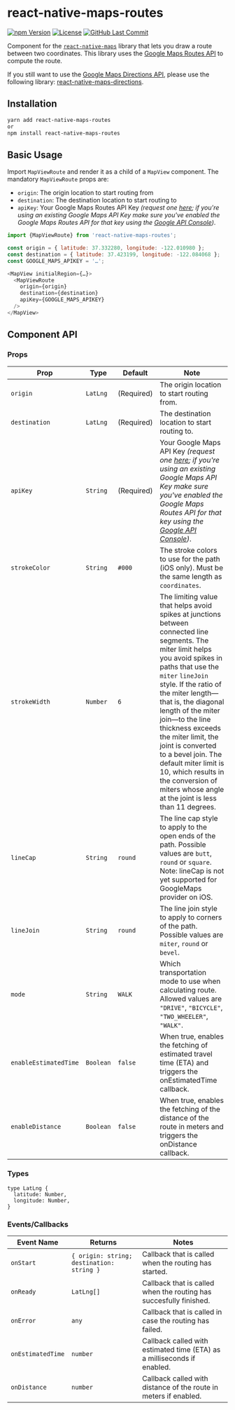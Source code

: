 # react-native-maps-routes

[![npm Version](https://img.shields.io/npm/v/react-native-maps-routes.svg?style=for-the-badge)](https://www.npmjs.com/package/react-native-maps-routes)
[![License](https://img.shields.io/npm/l/react-native-maps-routes.svg?style=for-the-badge)](LICENSE.md)
[![GitHub Last Commit](https://img.shields.io/github/last-commit/huextrat/react-native-maps-routes.svg?style=for-the-badge)](https://github.com/huextrat/react-native-maps-routes)

Component for the [`react-native-maps`](https://github.com/airbnb/react-native-maps/) library that lets you draw a route between two coordinates.
This library uses the [Google Maps Routes API](https://developers.google.com/maps/documentation/routes/) to compute the route.

If you still want to use the [Google Maps Directions API](https://developers.google.com/maps/documentation/directions/), please use the following library: [react-native-maps-directions](https://github.com/bramus/react-native-maps-directions/tree/master).

## Installation

```sh
yarn add react-native-maps-routes
or
npm install react-native-maps-routes
```

## Basic Usage

Import `MapViewRoute` and render it as a child of a `MapView` component. The mandatory `MapViewRoute` props are:

- `origin`: The origin location to start routing from
- `destination`: The destination location to start routing to
- `apiKey`: Your Google Maps Routes API Key _(request one [here](https://developers.google.com/maps/documentation/routes/get-api-key); if you're using an existing Google Maps API Key make sure you've enabled the Google Maps Routes API for that key using the [Google API Console](https://console.developers.google.com/apis/))_.

```js
import {MapViewRoute} from 'react-native-maps-routes';

const origin = { latitude: 37.332280, longitude: -122.010980 };
const destination = { latitude: 37.423199, longitude: -122.084068 };
const GOOGLE_MAPS_APIKEY = '…';

<MapView initialRegion={…}>
  <MapViewRoute
    origin={origin}
    destination={destination}
    apiKey={GOOGLE_MAPS_APIKEY}
  />
</MapView>
```

## Component API

### Props
| Prop          | Type     | Default    | Note                                                                                                                                                                                                                                                                                                                                                                                                                                                                              |
|---------------|----------|------------|-----------------------------------------------------------------------------------------------------------------------------------------------------------------------------------------------------------------------------------------------------------------------------------------------------------------------------------------------------------------------------------------------------------------------------------------------------------------------------------|
| `origin`      | `LatLng` | (Required) | The origin location to start routing from.                                                                                                                                                                                                                                                                                                                                                                                                                                        |
| `destination` | `LatLng` | (Required) | The destination location to start routing to.                                                                                                                                                                                                                                                                                                                                                                                                                                     |
| `apiKey`      | `String` | (Required) | Your Google Maps API Key _(request one [here](https://developers.google.com/maps/documentation/routes/get-api-key); if you're using an existing Google Maps API Key make sure you've enabled the Google Maps Routes API for that key using the [Google API Console](https://console.developers.google.com/apis/))_.                                                                                                                                                               |
| `strokeColor` | `String` | `#000`     | The stroke colors to use for the path (iOS only). Must be the same length as `coordinates`.                                                                                                                                                                                                                                                                                                                                                                                       |
| `strokeWidth` | `Number` | `6`        | The limiting value that helps avoid spikes at junctions between connected line segments. The miter limit helps you avoid spikes in paths that use the `miter` `lineJoin` style. If the ratio of the miter length—that is, the diagonal length of the miter join—to the line thickness exceeds the miter limit, the joint is converted to a bevel join. The default miter limit is 10, which results in the conversion of miters whose angle at the joint is less than 11 degrees. |
| `lineCap`     | `String` | `round`    | The line cap style to apply to the open ends of the path. Possible values are `butt`, `round` or `square`. Note: lineCap is not yet supported for GoogleMaps provider on iOS.                                                                                                                                                                                                                                                                                                     |
| `lineJoin`    | `String` | `round`    | The line join style to apply to corners of the path. Possible values are `miter`, `round` or `bevel`.                                                                                                                                                                                                                                                                                                                                                                             |
| `mode`        | `String` | `WALK`     | Which transportation mode to use when calculating route. Allowed values are `"DRIVE"`, `"BICYCLE"`, `"TWO_WHEELER"`, `"WALK"`.                                                                                                                                                                                                                                                                                                                                                    |                                                                                                                                                                                                                                                                                                                                                                                                      |
| `enableEstimatedTime`        | `Boolean` | `false`     | When true, enables the fetching of estimated travel time (ETA) and triggers the onEstimatedTime callback.                                                                                                                                                                                                                                                                                                                                                    |                                                                                                                                                                                                                                                                                                                                                                                                      |
| `enableDistance`      | `Boolean` | `false`    | When true, enables the fetching of the distance of the route in meters and triggers the onDistance callback.                                                                                                                                                                                                                                                                                                                                                                      |     |
### Types

```
type LatLng {
  latitude: Number,
  longitude: Number,
}
```

### Events/Callbacks

| Event Name | Returns                                   | Notes                                                              |
|------------|-------------------------------------------|--------------------------------------------------------------------|
| `onStart`  | `{ origin: string; destination: string }` | Callback that is called when the routing has started.              |
| `onReady`  | `LatLng[]`                                | Callback that is called when the routing has succesfully finished. |
| `onError`  | `any`                                     | Callback that is called in case the routing has failed.            |
| `onEstimatedTime`  | `number`                          | Callback called with estimated time (ETA) as a milliseconds if enabled.  |
| `onDistance`      | `number`                                  | Callback called with distance of the route in meters if enabled.        |

